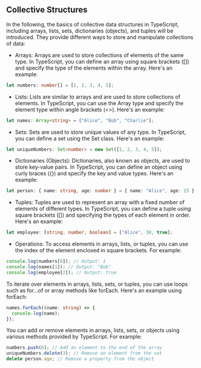 ## Collective Structures

In the following, the basics of collective data structures in TypeScript, including arrays, lists, sets, dictionaries (objects), and tuples will be introduced. They provide different ways to store and manipulate collections of data:

- Arrays:
Arrays are used to store collections of elements of the same type. In TypeScript, you can define an array using square brackets ([]) and specify the 
type of the elements within the array. Here's an example:

```typescript
let numbers: number[] = [1, 2, 3, 4, 5];
```

- Lists:
Lists are similar to arrays and are used to store collections of elements. In TypeScript, you can use the Array type and specify the element type 
within angle brackets (<>). Here's an example:

```typescript
let names: Array<string> = ["Alice", "Bob", "Charlie"];
```

- Sets:
Sets are used to store unique values of any type. In TypeScript, you can define a set using the Set class. Here's an example:

```typescript
let uniqueNumbers: Set<number> = new Set([1, 2, 3, 4, 5]);
```

- Dictionaries (Objects):
Dictionaries, also known as objects, are used to store key-value pairs. In TypeScript, you can define an object using curly braces ({}) and specify 
the key and value types. Here's an example:

```typescript
let person: { name: string, age: number } = { name: "Alice", age: 25 };
```

- Tuples:
Tuples are used to represent an array with a fixed number of elements of different types. In TypeScript, you can define a tuple using square brackets 
([]) and specifying the types of each element in order. Here's an example:

```typescript
let employee: [string, number, boolean] = ["Alice", 30, true];
```

- Operations:
To access elements in arrays, lists, or tuples, you can use the index of the element enclosed in square brackets. For example:

```typescript
console.log(numbers[0]); // Output: 1
console.log(names[1]); // Output: "Bob"
console.log(employee[2]); // Output: true
```

To iterate over elements in arrays, lists, sets, or tuples, you can use loops such as for...of or array methods like forEach. Here's an example using 
forEach:

```typescript
names.forEach((name: string) => {
  console.log(name);
});
```

You can add or remove elements in arrays, lists, sets, or objects using various methods provided by TypeScript. For example:

```typescript
numbers.push(6); // Add an element to the end of the array
uniqueNumbers.delete(3); // Remove an element from the set
delete person.age; // Remove a property from the object
```

